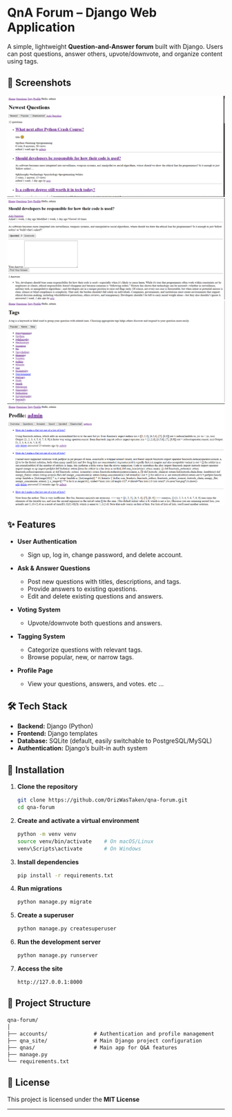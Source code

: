# QnA Forum – Django Web Application

A simple, lightweight **Question-and-Answer forum** built with Django.
Users can post questions, answer others, upvote/downvote, and organize content using tags.

## 📸 Screenshots

![QnA Forum UI](./screenshots/img.png)
![QnA Forum UI](./screenshots/img_1.png)
![QnA Forum UI](./screenshots/img_2.png)
![QnA Forum UI](./screenshots/img_3.png)

## ✨ Features

* **User Authentication**

  * Sign up, log in, change password, and delete account.

* **Ask & Answer Questions**

  * Post new questions with titles, descriptions, and tags.
  * Provide answers to existing questions.
  * Edit and delete existing questions and answers.

* **Voting System**

  * Upvote/downvote both questions and answers.

* **Tagging System**

  * Categorize questions with relevant tags.
  * Browse popular, new, or narrow tags.

* **Profile Page**

  * View your questions, answers, and votes. 
etc ...


## 🛠 Tech Stack

* **Backend:** Django (Python)
* **Frontend:** Django templates
* **Database:** SQLite (default, easily switchable to PostgreSQL/MySQL)
* **Authentication:** Django’s built-in auth system

## 🚀 Installation

1. **Clone the repository**

   ```bash
   git clone https://github.com/OrizWasTaken/qna-forum.git
   cd qna-forum
   ```

2. **Create and activate a virtual environment**

   ```bash
   python -m venv venv
   source venv/bin/activate    # On macOS/Linux
   venv\Scripts\activate       # On Windows
   ```

3. **Install dependencies**

   ```bash
   pip install -r requirements.txt
   ```

4. **Run migrations**

   ```bash
   python manage.py migrate
   ```

5. **Create a superuser**

   ```bash
   python manage.py createsuperuser
   ```

6. **Run the development server**

   ```bash
   python manage.py runserver
   ```

7. **Access the site**

   ```
   http://127.0.0.1:8000
   ```

## 📂 Project Structure

```
qna-forum/
│
├── accounts/               # Authentication and profile management
├── qna_site/               # Main Django project configuration
├── qnas/                   # Main app for Q&A features
├── manage.py
└── requirements.txt
```

## 📜 License

This project is licensed under the **MIT License**

---